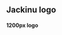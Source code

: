 <h2> Jackinu logo </h2>

<h4>  1200px logo </h4>
<img href="https://github.com/JackinuToken/Logo/blob/main/1200px%201200px.jpg" width="600"></img>



